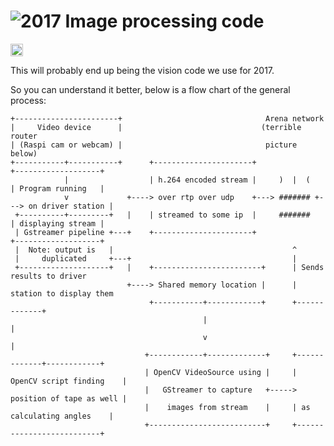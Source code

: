 # ![2017 Image processing code](https://cdn.rawgit.com/HarkerRobo/ImageProcessing2017-python/master/images/logo.svg)
[<img src="http://forthebadge.com/images/badges/made-with-python.svg" height="20" alt="Made with Python" />](https://xkcd.com/353/)

This will probably end up being the vision code we use for 2017.

So you can understand it better, below is a flow chart of the general process:

    +-----------------------+                                Arena network
    |     Video device      |                               (terrible router
    | (Raspi cam or webcam) |                                picture below)
    +-----------+-----------+      +----------------------+                 +-------------------+
                |                  | h.264 encoded stream |     )  |  (     | Program running   |
                v             +----> over rtp over udp    +---> ####### +---> on driver station |
     +----------+---------+   |    | streamed to some ip  |     #######     | displaying stream |
     | Gstreamer pipeline +---+    +----------------------+                 +-------------------+
     |  Note: output is   |                                        ^
     |     duplicated     +---+                                    |
     +--------------------+   |    +------------------------+      | Sends results to driver
                              +----> Shared memory location |      | station to display them
                                   +-----------+------------+      +-------------+
                                               |                                 |
                                               v                                 |
                                  +------------+-------------+     +-------------+------------+
                                  | OpenCV VideoSource using |     | OpenCV script finding    |
                                  |   GStreamer to capture   +-----> position of tape as well |
                                  |    images from stream    |     | as calculating angles    |
                                  +--------------------------+     +--------------------------+
